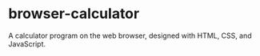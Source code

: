 # browser-calculator
A calculator program on the web browser, designed with HTML, CSS, and JavaScript.
